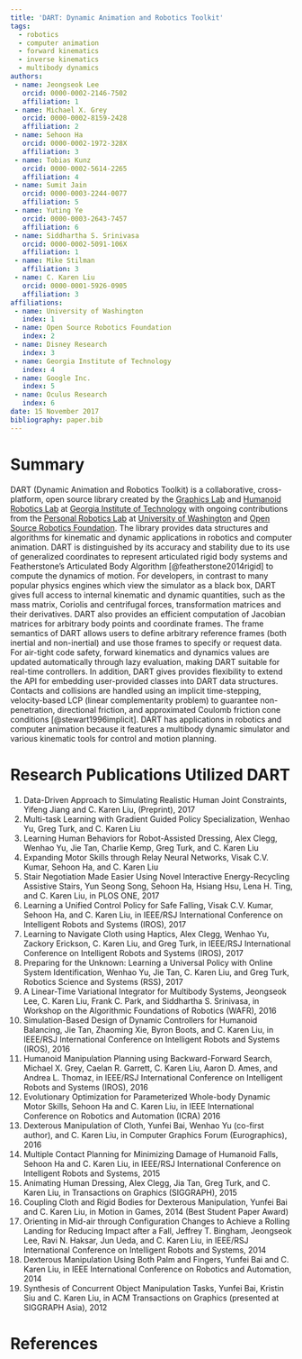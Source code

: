 ```yaml
---
title: 'DART: Dynamic Animation and Robotics Toolkit'
tags:
  - robotics
  - computer animation
  - forward kinematics
  - inverse kinematics
  - multibody dynamics
authors:
 - name: Jeongseok Lee
   orcid: 0000-0002-2146-7502
   affiliation: 1
 - name: Michael X. Grey
   orcid: 0000-0002-8159-2428
   affiliation: 2
 - name: Sehoon Ha
   orcid: 0000-0002-1972-328X
   affiliation: 3
 - name: Tobias Kunz
   orcid: 0000-0002-5614-2265
   affiliation: 4
 - name: Sumit Jain
   orcid: 0000-0003-2244-0077
   affiliation: 5
 - name: Yuting Ye
   orcid: 0000-0003-2643-7457
   affiliation: 6
 - name: Siddhartha S. Srinivasa
   orcid: 0000-0002-5091-106X
   affiliation: 1
 - name: Mike Stilman
   affiliation: 3
 - name: C. Karen Liu
   orcid: 0000-0001-5926-0905
   affiliation: 3
affiliations:
 - name: University of Washington
   index: 1
 - name: Open Source Robotics Foundation
   index: 2
 - name: Disney Research
   index: 3
 - name: Georgia Institute of Technology
   index: 4
 - name: Google Inc.
   index: 5
 - name: Oculus Research
   index: 6
date: 15 November 2017
bibliography: paper.bib
---
```


# Summary

DART (Dynamic Animation and Robotics Toolkit) is a collaborative, cross-platform, open source library created by the [Graphics Lab](http://www.cc.gatech.edu/~karenliu/Home.html) and [Humanoid Robotics Lab](http://www.golems.org/) at [Georgia Institute of Technology](http://www.gatech.edu/) with ongoing contributions from the [Personal Robotics Lab](http://personalrobotics.cs.washington.edu/) at [University of Washington](http://www.washington.edu/) and [Open Source Robotics Foundation](https://www.osrfoundation.org/). The library provides data structures and algorithms for kinematic and dynamic applications in robotics and computer animation. DART is distinguished by its accuracy and stability due to its use of generalized coordinates to represent articulated rigid body systems and Featherstone’s Articulated Body Algorithm [@featherstone2014rigid] to compute the dynamics of motion. For developers, in contrast to many popular physics engines which view the simulator as a black box, DART gives full access to internal kinematic and dynamic quantities, such as the mass matrix, Coriolis and centrifugal forces, transformation matrices and their derivatives. DART also provides an efficient computation of Jacobian matrices for arbitrary body points and coordinate frames. The frame semantics of DART allows users to define arbitrary reference frames (both inertial and non-inertial) and use those frames to specify or request data. For air-tight code safety, forward kinematics and dynamics values are updated automatically through lazy evaluation, making DART suitable for real-time controllers. In addition, DART gives provides flexibility to extend the API for embedding user-provided classes into DART data structures. Contacts and collisions are handled using an implicit time-stepping, velocity-based LCP (linear complementarity problem) to guarantee non-penetration, directional friction, and approximated Coulomb friction cone conditions [@stewart1996implicit]. DART has applications in robotics and computer animation because it features a multibody dynamic simulator and various kinematic tools for control and motion planning.

# Research Publications Utilized DART

1. Data-Driven Approach to Simulating Realistic Human Joint Constraints, Yifeng Jiang and C. Karen Liu, (Preprint), 2017
1. Multi-task Learning with Gradient Guided Policy Specialization, Wenhao Yu, Greg Turk, and C. Karen Liu
1. Learning Human Behaviors for Robot-Assisted Dressing, Alex Clegg, Wenhao Yu, Jie Tan, Charlie Kemp, Greg Turk, and C. Karen Liu
1. Expanding Motor Skills through Relay Neural Networks, Visak C.V. Kumar, Sehoon Ha, and C. Karen Liu
1. Stair Negotiation Made Easier Using Novel Interactive Energy-Recycling Assistive Stairs, Yun Seong Song, Sehoon Ha, Hsiang Hsu, Lena H. Ting, and C. Karen Liu, in PLOS ONE, 2017
1. Learning a Unified Control Policy for Safe Falling, Visak C.V. Kumar, Sehoon Ha, and C. Karen Liu, in IEEE/RSJ International Conference on Intelligent Robots and Systems (IROS), 2017
1. Learning to Navigate Cloth using Haptics, Alex Clegg, Wenhao Yu, Zackory Erickson, C. Karen Liu, and Greg Turk, in IEEE/RSJ International Conference on Intelligent Robots and Systems (IROS), 2017
1. Preparing for the Unknown: Learning a Universal Policy with Online System Identification, Wenhao Yu, Jie Tan, C. Karen Liu, and Greg Turk, Robotics Science and Systems (RSS), 2017
1. A Linear-Time Variational Integrator for Multibody Systems, Jeongseok Lee, C. Karen Liu, Frank C. Park, and Siddhartha S. Srinivasa, in Workshop on the Algorithmic Foundations of Robotics (WAFR), 2016
1. Simulation-Based Design of Dynamic Controllers for Humanoid Balancing, Jie Tan, Zhaoming Xie, Byron Boots, and C. Karen Liu, in IEEE/RSJ International Conference on Intelligent Robots and Systems (IROS), 2016
1. Humanoid Manipulation Planning using Backward-Forward Search, Michael X. Grey, Caelan R. Garrett, C. Karen Liu, Aaron D. Ames, and Andrea L. Thomaz, in IEEE/RSJ International Conference on Intelligent Robots and Systems (IROS), 2016
1. Evolutionary Optimization for Parameterized Whole-body Dynamic Motor Skills, Sehoon Ha and C. Karen Liu, in IEEE International Conference on Robotics and Automation (ICRA) 2016
1. Dexterous Manipulation of Cloth, Yunfei Bai, Wenhao Yu (co-first author), and C. Karen Liu, in Computer Graphics Forum (Eurographics), 2016
1. Multiple Contact Planning for Minimizing Damage of Humanoid Falls, Sehoon Ha and C. Karen Liu, in IEEE/RSJ International Conference on Intelligent Robots and Systems, 2015
1. Animating Human Dressing, Alex Clegg, Jia Tan, Greg Turk, and C. Karen Liu, in Transactions on Graphics (SIGGRAPH), 2015
1. Coupling Cloth and Rigid Bodies for Dexterous Manipulation, Yunfei Bai and C. Karen Liu, in Motion in Games, 2014 (Best Student Paper Award)
1. Orienting in Mid-air through Configuration Changes to Achieve a Rolling Landing for Reducing Impact after a Fall, Jeffrey T. Bingham, Jeongseok Lee, Ravi N. Haksar, Jun Ueda, and C. Karen Liu, in IEEE/RSJ International Conference on Intelligent Robots and Systems, 2014
1. Dexterous Manipulation Using Both Palm and Fingers, Yunfei Bai and C. Karen Liu, in IEEE International Conference on Robotics and Automation, 2014
1. Synthesis of Concurrent Object Manipulation Tasks, Yunfei Bai, Kristin Siu and C. Karen Liu, in ACM Transactions on Graphics (presented at SIGGRAPH Asia), 2012

# References
